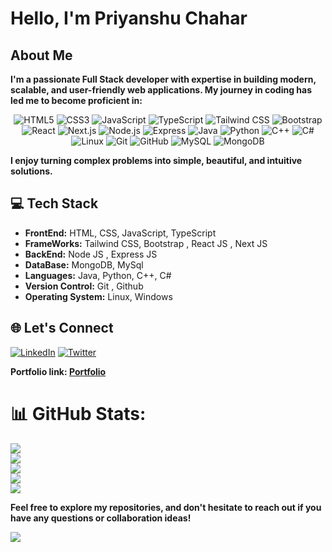 # Hello, I'm Priyanshu Chahar

## About Me

**I'm a passionate Full Stack developer with expertise in building modern, scalable, and user-friendly web applications. My journey in coding has led me to become proficient in:**

<div align="center">
  <img src="https://img.shields.io/badge/HTML5-E34F26?style=for-the-badge&logo=html5&logoColor=white" alt="HTML5">
  <img src="https://img.shields.io/badge/CSS3-1572B6?style=for-the-badge&logo=css3&logoColor=white" alt="CSS3">
  <img src="https://img.shields.io/badge/JavaScript-F7DF1E?style=for-the-badge&logo=javascript&logoColor=black" alt="JavaScript">
  <img src="https://img.shields.io/badge/TypeScript-3178C6?style=for-the-badge&logo=typescript&logoColor=white" alt="TypeScript">
  <img src="https://img.shields.io/badge/Tailwind_CSS-38B2AC?style=for-the-badge&logo=tailwind-css&logoColor=white" alt="Tailwind CSS">
  <img src="https://img.shields.io/badge/Bootstrap-563D7C?style=for-the-badge&logo=bootstrap&logoColor=white" alt="Bootstrap">
  <img src="https://img.shields.io/badge/React-61DAFB?style=for-the-badge&logo=react&logoColor=white" alt="React">
  <img src="https://img.shields.io/badge/Next.js-000000?style=for-the-badge&logo=next.js&logoColor=white" alt="Next.js">
  <img src="https://img.shields.io/badge/Node.js-339933?style=for-the-badge&logo=node.js&logoColor=white" alt="Node.js">
  <img src="https://img.shields.io/badge/Express-000000?style=for-the-badge&logo=express&logoColor=white" alt="Express">
  <img src="https://img.shields.io/badge/Java-007396?style=for-the-badge&logo=java&logoColor=white" alt="Java">
  <img src="https://img.shields.io/badge/Python-3776AB?style=for-the-badge&logo=python&logoColor=white" alt="Python">
  <img src="https://img.shields.io/badge/C++-00599C?style=for-the-badge&logo=cplusplus&logoColor=white" alt="C++">
  <img src="https://img.shields.io/badge/C%23-239120?style=for-the-badge&logo=c-sharp&logoColor=white" alt="C#">
  <img src="https://img.shields.io/badge/Linux-FCC624?style=for-the-badge&logo=linux&logoColor=black" alt="Linux">
  <img src="https://img.shields.io/badge/Git-F05032?style=for-the-badge&logo=git&logoColor=white" alt="Git">
  <img src="https://img.shields.io/badge/GitHub-100000?style=for-the-badge&logo=github&logoColor=white" alt="GitHub">
  <img src="https://img.shields.io/badge/MySQL-4479A1?style=for-the-badge&logo=mysql&logoColor=white" alt="MySQL">
  <img src="https://img.shields.io/badge/MongoDB-47A248?style=for-the-badge&logo=mongodb&logoColor=white" alt="MongoDB">
</div>


**I enjoy turning complex problems into simple, beautiful, and intuitive solutions.**

## 💻 Tech Stack

- **FrontEnd:** HTML, CSS, JavaScript, TypeScript
- **FrameWorks:** Tailwind CSS, Bootstrap , React JS , Next JS
- **BackEnd:** Node JS , Express JS
- **DataBase:** MongoDB, MySql
- **Languages:** Java, Python, C++, C#
- **Version Control:** Git , Github
- **Operating System:** Linux, Windows

## 🌐 Let's Connect

[![LinkedIn](https://img.shields.io/badge/LinkedIn-0077B5?style=for-the-badge&logo=linkedin&logoColor=white)](https://www.linkedin.com/in/priyannxhuu)
[![Twitter](https://img.shields.io/badge/Twitter-1DA1F2?style=for-the-badge&logo=twitter&logoColor=white)](https://twitter.com/Priyannxhuu)

**Portfolio link: [Portfolio](https://priyanxhuportfolio.vercel.app)**

# 📊 GitHub Stats:
![](http://github-profile-summary-cards.vercel.app/api/cards/stats?username=priyannxhuu&theme=apprentice)
<br/>
![](http://github-profile-summary-cards.vercel.app/api/cards/profile-details?username=priyannxhuu&theme=apprentice)
<br>
![](https://github-readme-streak-stats.herokuapp.com/?user=priyannxhuu&theme=apprentice&hide_border=true)
<br/>
![](http://github-profile-summary-cards.vercel.app/api/cards/most-commit-language?username=priyannxhuu&theme=apprentice)
<br>
![](https://github-readme-stats.vercel.app/api/top-langs/?username=priyannxhuu&theme=apprentice&hide_border=true&include_all_commits=true&count_private=true&layout=compact)

**Feel free to explore my repositories, and don't hesitate to reach out if you have any questions or collaboration ideas!**

[![](https://visitcount.itsvg.in/api?id=Priyannxhuu&label=Profile%20Views&color=12&icon=1&pretty=false)](https://visitcount.itsvg.in)
